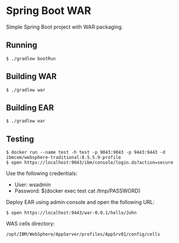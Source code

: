 Spring Boot WAR
===============

Simple Spring Boot project with WAR packaging.

Running
-------

    $ ./gradlew bootRun

Building WAR
------------

    $ ./gradlew war

Building EAR
------------

    $ ./gradlew ear

Testing
-------

    $ docker run --name test -h test -p 9043:9043 -p 9443:9443 -d ibmcom/websphere-traditional:8.5.5.9-profile
    $ open https://localhost:9043/ibm/console/login.do?action=secure

Use the following credentials:
* User: wsadmin
* Password: $(docker exec test cat /tmp/PASSWORD)

Deploy EAR using admin console and open the following URL:

    $ open https://localhost:9443/war-0.0.1/hello/John

WAS cells directory:

    /opt/IBM/WebSphere/AppServer/profiles/AppSrv01/config/cells
